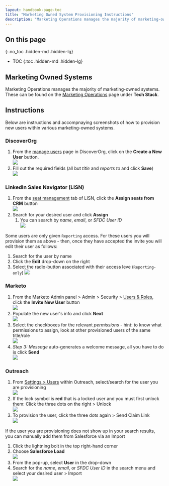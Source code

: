 ```yaml
---
layout: handbook-page-toc
title: "Marketing Owned System Provisioning Instructions"
description: "Marketing Operations manages the majority of marketing-owned systems."
---
```


## On this page
{:.no_toc .hidden-md .hidden-lg}

- TOC
{:toc .hidden-md .hidden-lg}

## Marketing Owned Systems

Marketing Operations manages the majority of marketing-owned systems. These can be found on the [Marketing Operations](/handbook/marketing/marketing-operations/) page under **Tech Stack**.   

## Instructions
Below are instructions and accompnaying screenshots of how to provision new users within various marketing-owned systems.   

### DiscoverOrg
1. From the [manage users](https://go.discoverydb.com/eui/#/users) page in DiscoverOrg, click on the **Create a New User** button.    
     ![](/images/handbook/marketing/DiscoverOrg-ManageUser.png)
1. Fill out the required fields (all but *title* and *reports to* and click **Save**)    
     ![](/images/handbook/marketing/DiscoverOrg-AddNewUser.png)


### LinkedIn Sales Navigator (LISN)
1. From the [seat management](https://www.linkedin.com/sales/admin/seats?trk=d_sales2_nav_admin) tab of LISN, click the **Assign seats from CRM** button   
     ![](/images/handbook/marketing/LISN-SeatManagement.png)
1. Search for your desired user and click **Assign**    
     1. You can search by *name*, *email*, or *SFDC User ID*   
     ![](/images/handbook/marketing/LISN-User-Search.png)

Some users are only given `Reporting` access. For these users you will provision them as above - then, once they have accepted the invite you will edit their user as follows: 
1. Search for the user by name
1. Click the **Edit** drop-down on the right
1. Select the radio-button associated with their access leve (`Reporting-only`)
     ![](/images/handbook/marketing/LISN-User-EditAccess.png)


### Marketo
1. From the Marketo Admin panel > Admin > Security > [Users & Roles](https://page.gitlab.com/#UR0A1), click the **Invite New User** button   
     ![](/images/handbook/marketing/Marketo-UsersAndRoles.png)
1. Populate the new user's info and click **Next**   
     ![](/images/handbook/marketing/Marketo-User-InviteNewUser.png)
1. Select the checkboxes for the relevant *permissions* - hint: to know what permissions to assign, look at other provisioned users of the same title/role   
     ![](/images/handbook/marketing/Marketo-User-Permissions.png)
1. *Step 3: Message* auto-generates a welcome message, all you have to do is click **Send**   
     ![](/images/handbook/marketing/Marketo-User-Message.png)


### Outreach
1. From [Settings > Users](https://app1a.outreach.io/users?direction=asc&order=first_name) within Outreach, select/search for the user you are provisioning   
     ![](/images/handbook/marketing/Outreach-Settings-Users.png)   
1. If the lock symbol is **red** that is a locked user and you must first unlock them: Click the three dots on the right > Unlock   
     ![](/images/handbook/marketing/Outreach-User-Unlock.png)   
1. To provision the user, click the three dots again > Send Claim Link   
     ![](/images/handbook/marketing/Outreach-User-SendClaimLink.png)   

If the user you are provisioning does not show up in your search results, you can manually add them from Salesforce via an Import      
1. Click the lightning bolt in the top right-hand corner    
1. Choose **Salesforce Load**   
     ![](/images/handbook/marketing/Outreach-User-SFDC-Import.png)
1. From the pop-up, select **User** in the drop-down
1. Search for the *name*, *email*, or *SFDC User ID* in the search menu and select your desired user > Import    
     ![](/images/handbook/marketing/Outreach-User-SFDC-Import-User.png)
